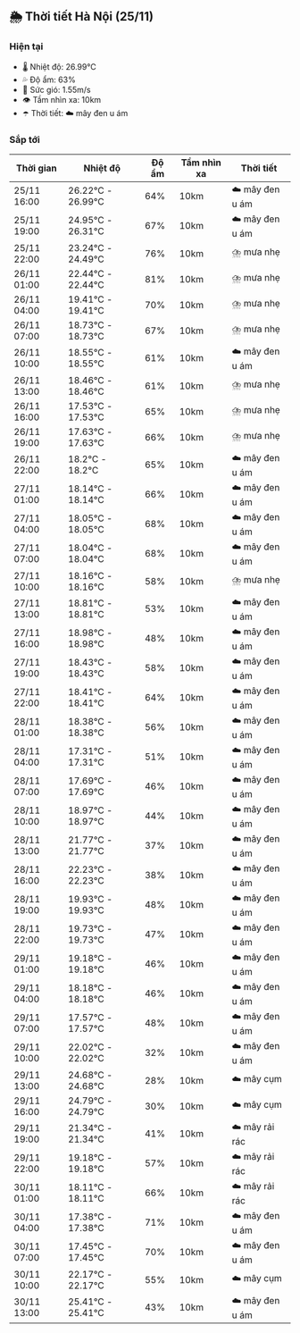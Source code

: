 ## 🌦️ Thời tiết Hà Nội (25/11)

### Hiện tại

- 🌡️ Nhiệt độ: 26.99℃
- 💦 Độ ẩm: 63%
- 💨 Sức gió: 1.55m/s
- 👁️ Tầm nhìn xa: 10km
- ☂️ Thời tiết: ☁️ mây đen u ám

### Sắp tới

| Thời gian | Nhiệt độ | Độ ẩm | Tầm nhìn xa | Thời tiết |
| --- | --- | --- | --- | --- |
| 25/11 16:00 | 26.22℃ - 26.99℃ | 64% | 10km | ☁️ mây đen u ám |
| 25/11 19:00 | 24.95℃ - 26.31℃ | 67% | 10km | ☁️ mây đen u ám |
| 25/11 22:00 | 23.24℃ - 24.49℃ | 76% | 10km | ⛈️ mưa nhẹ |
| 26/11 01:00 | 22.44℃ - 22.44℃ | 81% | 10km | ⛈️ mưa nhẹ |
| 26/11 04:00 | 19.41℃ - 19.41℃ | 70% | 10km | ⛈️ mưa nhẹ |
| 26/11 07:00 | 18.73℃ - 18.73℃ | 67% | 10km | ⛈️ mưa nhẹ |
| 26/11 10:00 | 18.55℃ - 18.55℃ | 61% | 10km | ☁️ mây đen u ám |
| 26/11 13:00 | 18.46℃ - 18.46℃ | 61% | 10km | ⛈️ mưa nhẹ |
| 26/11 16:00 | 17.53℃ - 17.53℃ | 65% | 10km | ⛈️ mưa nhẹ |
| 26/11 19:00 | 17.63℃ - 17.63℃ | 66% | 10km | ⛈️ mưa nhẹ |
| 26/11 22:00 | 18.2℃ - 18.2℃ | 65% | 10km | ☁️ mây đen u ám |
| 27/11 01:00 | 18.14℃ - 18.14℃ | 66% | 10km | ☁️ mây đen u ám |
| 27/11 04:00 | 18.05℃ - 18.05℃ | 68% | 10km | ☁️ mây đen u ám |
| 27/11 07:00 | 18.04℃ - 18.04℃ | 68% | 10km | ☁️ mây đen u ám |
| 27/11 10:00 | 18.16℃ - 18.16℃ | 58% | 10km | ⛈️ mưa nhẹ |
| 27/11 13:00 | 18.81℃ - 18.81℃ | 53% | 10km | ☁️ mây đen u ám |
| 27/11 16:00 | 18.98℃ - 18.98℃ | 48% | 10km | ☁️ mây đen u ám |
| 27/11 19:00 | 18.43℃ - 18.43℃ | 58% | 10km | ☁️ mây đen u ám |
| 27/11 22:00 | 18.41℃ - 18.41℃ | 64% | 10km | ☁️ mây đen u ám |
| 28/11 01:00 | 18.38℃ - 18.38℃ | 56% | 10km | ☁️ mây đen u ám |
| 28/11 04:00 | 17.31℃ - 17.31℃ | 51% | 10km | ☁️ mây đen u ám |
| 28/11 07:00 | 17.69℃ - 17.69℃ | 46% | 10km | ☁️ mây đen u ám |
| 28/11 10:00 | 18.97℃ - 18.97℃ | 44% | 10km | ☁️ mây đen u ám |
| 28/11 13:00 | 21.77℃ - 21.77℃ | 37% | 10km | ☁️ mây đen u ám |
| 28/11 16:00 | 22.23℃ - 22.23℃ | 38% | 10km | ☁️ mây đen u ám |
| 28/11 19:00 | 19.93℃ - 19.93℃ | 48% | 10km | ☁️ mây đen u ám |
| 28/11 22:00 | 19.73℃ - 19.73℃ | 47% | 10km | ☁️ mây đen u ám |
| 29/11 01:00 | 19.18℃ - 19.18℃ | 46% | 10km | ☁️ mây đen u ám |
| 29/11 04:00 | 18.18℃ - 18.18℃ | 46% | 10km | ☁️ mây đen u ám |
| 29/11 07:00 | 17.57℃ - 17.57℃ | 48% | 10km | ☁️ mây đen u ám |
| 29/11 10:00 | 22.02℃ - 22.02℃ | 32% | 10km | ☁️ mây đen u ám |
| 29/11 13:00 | 24.68℃ - 24.68℃ | 28% | 10km | ☁️ mây cụm |
| 29/11 16:00 | 24.79℃ - 24.79℃ | 30% | 10km | ☁️ mây cụm |
| 29/11 19:00 | 21.34℃ - 21.34℃ | 41% | 10km | ☁️ mây rải rác |
| 29/11 22:00 | 19.18℃ - 19.18℃ | 57% | 10km | ☁️ mây rải rác |
| 30/11 01:00 | 18.11℃ - 18.11℃ | 66% | 10km | ☁️ mây rải rác |
| 30/11 04:00 | 17.38℃ - 17.38℃ | 71% | 10km | ☁️ mây đen u ám |
| 30/11 07:00 | 17.45℃ - 17.45℃ | 70% | 10km | ☁️ mây đen u ám |
| 30/11 10:00 | 22.17℃ - 22.17℃ | 55% | 10km | ☁️ mây cụm |
| 30/11 13:00 | 25.41℃ - 25.41℃ | 43% | 10km | ☁️ mây đen u ám |
